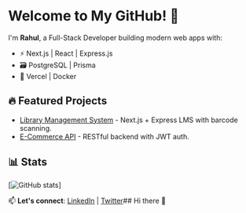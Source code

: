 # Welcome to My GitHub! 👋

I'm **Rahul**, a Full-Stack Developer building modern web apps with:
- ⚡ Next.js | React | Express.js  
- 🗃️ PostgreSQL | Prisma  
- 🚀 Vercel | Docker  

## 🔥 Featured Projects
- [Library Management System](https://github.com/your-repo) - Next.js + Express LMS with barcode scanning.  
- [E-Commerce API](https://github.com/your-repo) - RESTful backend with JWT auth.  

## 📊 Stats  
[![ GitHub stats](https://github-readme-stats.vercel.app/api?username=Rahul6206)]

📫 **Let's connect**: [LinkedIn](https://linkedin.com/in/yourprofile) | [Twitter](https://twitter.com/yourhandle)## Hi there 👋

<!--
**Rahul6206/Rahul6206** is a ✨ _special_ ✨ repository because its `README.md` (this file) appears on your GitHub profile.

Here are some ideas to get you started:

- 🔭 I’m currently working on ...
- 🌱 I’m currently learning ...
- 👯 I’m looking to collaborate on ...
- 🤔 I’m looking for help with ...
- 💬 Ask me about ...
- 📫 How to reach me: ...
- 😄 Pronouns: ...
- ⚡ Fun fact: ...
-->

